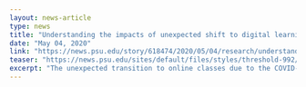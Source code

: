 ```yaml
---
layout: news-article
type: news
title: "Understanding the impacts of unexpected shift to digital learning"
date: "May 04, 2020"
link: "https://news.psu.edu/story/618474/2020/05/04/research/understanding-impacts-unexpected-shift-digital-learning"
teaser: "https://news.psu.edu/sites/default/files/styles/threshold-992/public/download_15.png?itok=QSkTdsRw"
excerpt: "The unexpected transition to online classes due to the COVID-19 pandemic has prompted many changes for undergraduate students and their instructors. To understand the magnitude of these impacts and potentially improve digital learning, researchers in the Penn State School of Engineering Design, Technology, and Professional Programs (SEDTAPP) have received $196,136 from the National Science Foundation (NSF)."
---
```

